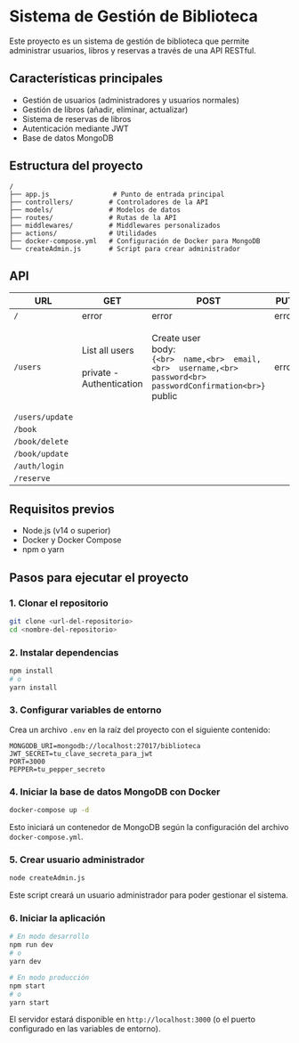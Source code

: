 # Sistema de Gestión de Biblioteca

Este proyecto es un sistema de gestión de biblioteca que permite administrar usuarios, libros y reservas a través de una API RESTful.

## Características principales

- Gestión de usuarios (administradores y usuarios normales)
- Gestión de libros (añadir, eliminar, actualizar)
- Sistema de reservas de libros
- Autenticación mediante JWT
- Base de datos MongoDB

## Estructura del proyecto

```
/
├── app.js                # Punto de entrada principal
├── controllers/         # Controladores de la API
├── models/              # Modelos de datos
├── routes/              # Rutas de la API
├── middlewares/         # Middlewares personalizados
├── actions/             # Utilidades
├── docker-compose.yml   # Configuración de Docker para MongoDB
└── createAdmin.js       # Script para crear administrador
```

## API

| URL | GET | POST | PUT | DELETE |
|-----|-----|------|-----|--------|
| `/` | error | error | error | error |
| `/users` | List all users<br><br>private - Authentication | Create user<br>body:<br>```{<br>  name,<br>  email,<br>  username,<br>  password<br>  passwordConfirmation<br>}```<br>public | error | Delete user<br>body:<br>```{<br>  id<br>}```<br>private: - Authentication<br>- Authorization |
| `/users/update` | | | | |
| `/book` | | | | |
| `/book/delete` | | | | |
| `/book/update` | | | | |
| `/auth/login` | | | | |
| `/reserve` | | | | |

## Requisitos previos

- Node.js (v14 o superior)
- Docker y Docker Compose
- npm o yarn

## Pasos para ejecutar el proyecto

### 1. Clonar el repositorio

```bash
git clone <url-del-repositorio>
cd <nombre-del-repositorio>
```

### 2. Instalar dependencias

```bash
npm install
# o
yarn install
```

### 3. Configurar variables de entorno

Crea un archivo `.env` en la raíz del proyecto con el siguiente contenido:

```
MONGODB_URI=mongodb://localhost:27017/biblioteca
JWT_SECRET=tu_clave_secreta_para_jwt
PORT=3000
PEPPER=tu_pepper_secreto
```

### 4. Iniciar la base de datos MongoDB con Docker

```bash
docker-compose up -d
```

Esto iniciará un contenedor de MongoDB según la configuración del archivo `docker-compose.yml`.

### 5. Crear usuario administrador

```bash
node createAdmin.js
```

Este script creará un usuario administrador para poder gestionar el sistema.

### 6. Iniciar la aplicación

```bash
# En modo desarrollo
npm run dev
# o
yarn dev

# En modo producción
npm start
# o
yarn start
```

El servidor estará disponible en `http://localhost:3000` (o el puerto configurado en las variables de entorno).